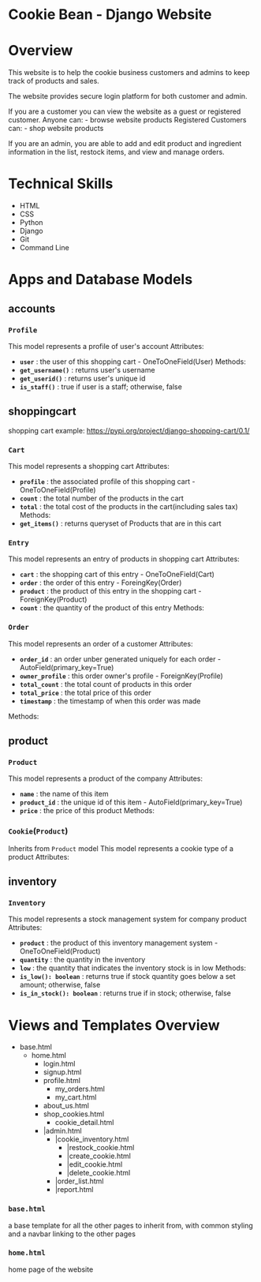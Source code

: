 # Cookie Bean - Django Website

# Overview
This website is to help the cookie business customers and admins to keep track of products and sales.

The website provides secure login platform for both customer and admin.

If you are a customer you can view the website as a guest or registered customer.
    Anyone can:
    - browse website products
    Registered Customers can:
    - shop website products
    <!-- - leave review -->
    <!-- - build your own cookies -->

If you are an admin, you are able to add and edit product and ingredient information in the list, restock items, and view and manage orders.


# Technical Skills
- HTML
- CSS
- Python
- Django
- Git
- Command Line


# Apps and Database Models

<!-- ---------------------------- accounts ---------------------------- -->
## accounts

### `Profile`
This model represents a profile of user's account
Attributes:
- **`user`** : the user of this shopping cart - OneToOneField(User)
Methods:
- **`get_username()`** : returns user's username
- **`get_userid()`** : returns user's unique id 
- **`is_staff()`** : true if user is a staff; otherwise, false


<!-- --------------------------- shoppingcart --------------------------- -->
## shoppingcart

shopping cart example: https://pypi.org/project/django-shopping-cart/0.1/

### `Cart`
This model represents a shopping cart
Attributes:
- **`profile`** : the associated profile of this shopping cart - OneToOneField(Profile)
- **`count`** : the total number of the products in the cart
- **`total`** : the total cost of the products in the cart(including sales tax)
Methods:
- **`get_items()`** : returns queryset of Products that are in this cart

### `Entry`
This model represents an entry of products in shopping cart
Attributes:
- **`cart`** : the shopping cart of this entry - OneToOneField(Cart)
- **`order`** : the order of this entry - ForeingKey(Order)
- **`product`** : the product of this entry in the shopping cart - ForeignKey(Product)
- **`count`** : the quantity of the product of this entry 
Methods:

### `Order`
This model represents an order of a customer
Attributes:
- **`order_id`** : an order unber generated uniquely for each order - AutoField(primary_key=True)
- **`owner_profile`** : this order owner's profile - ForeignKey(Profile)
- **`total_count`** : the total count of products in this order
- **`total_price`** : the total price of this order
- **`timestamp`** : the timestamp of when this order was made
<!-- - **`ready-to-ship`** :  -->
<!-- - **`shipped`** :  -->
Methods:


<!-- ---------------------------- product ---------------------------- -->
## product

### `Product`
This model represents a product of the company
Attributes:
- **`name`** : the name of this item
- **`product_id`** : the unique id of this item - AutoField(primary_key=True)
- **`price`** : the price of this product
Methods:

<!--  Cookie(Product)  -->

### `Cookie`(`Product`)
Inherits from `Product` model
This model represents a cookie type of a product
Attributes:

<!-- ### `Ingredient`
This model represents an ingredient that the company has in its inventory
Attributes:
- **`name`** : the name of the ingredient (i.e. `flour`)
- **`ingredient_id`** : the unique id of this product
    AutoField(primary_key=True)
- **`price_per_ounce`** : the price per unit of the ingredient

### `RecipeRequirement`
This model represents a single ingredient and how much of it is required for an item
Attributes:
- **`item`** : 
    ForiegnKey
- **`ingredient`** : 
    OneToOneField
- **`quantity_in_gram`** : -->

<!-- ---------------------------- inventory ---------------------------- -->
## inventory

### `Inventory`
This model represents a stock management system for company product
Attributes:
- **`product`** : the product of this inventory management system - OneToOneField(Product)
- **`quantity`** : the quantity in the inventory
- **`low`** : the quantity that indicates the inventory stock is in low
Methods:
- **`is_low(): boolean`** : returns true if stock quantity goes below a set amount; otherwise, false
- **`is_in_stock(): boolean`** : returns true if in stock; otherwise, false


<!-- ### `IngredientInventory`(`Inventory`)
This model represents a stock management system for cookie ingredient 
Attributes:
- **`ingredeint`** : the ingredient to manage stock
- **`quantity_in_gram`** : the quantity of the ingredeint available in the inventory in unit of grams
Methods:
- **`enough(): -> boolean`** : returns true if there are enough amount left in the inventory -->


# Views and Templates Overview

- base.html
    - home.html
        - login.html
        - signup.html
        - profile.html
            - my_orders.html
            - my_cart.html
        - about_us.html
        - shop_cookies.html
            - cookie_detail.html
        - |admin.html
            - |cookie_inventory.html
                - |restock_cookie.html
                - |create_cookie.html
                - |edit_cookie.html
                - |delete_cookie.html
            - |order_list.html
            - |report.html



### `base.html`
a base template for all the other pages to inherit from, with common styling and a navbar linking to the other pages

### `home.html`
home page of the website

